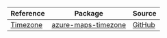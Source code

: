 | Reference | Package | Source |
|---|---|---|
|[Timezone](maps-timezone-readme.md)|[azure-maps-timezone](https://pypi.org/project/azure-maps-timezone)|[GitHub](https://github.com/Azure/azure-sdk-for-python/blob/main/sdk/maps/azure-maps-timezone)|
